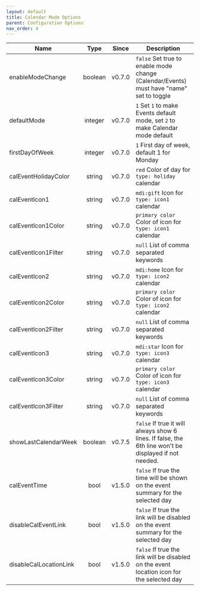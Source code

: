 ```yaml
---
layout: default
title: Calendar Mode Options
parent: Configuration Options
nav_order: 4
---
```


| Name                   |  Type   | Since  | Description                                                                                           |
| ---------------------- | :-----: | :----: | ----------------------------------------------------------------------------------------------------- |
| enableModeChange       | boolean | v0.7.0 | `false` Set true to enable mode change (Calendar/Events) must have "name" set to toggle               |
| defaultMode            | integer | v0.7.0 | `1` Set `1` to make Events default mode, set `2` to make Calendar mode default                        |
| firstDayOfWeek         | integer | v0.7.0 | `1` First day of week, default 1 for Monday                                                           |
| calEventHolidayColor   | string  | v0.7.0 | `red` Color of day for `type: holiday` calendar                                                       |
| calEventIcon1          | string  | v0.7.0 | `mdi:gift` Icon for `type: icon1` calendar                                                            |
| calEventIcon1Color     | string  | v0.7.0 | `primary color` Color of icon for `type: icon1` calendar                                              |
| calEventIcon1Filter    | string  | v0.7.0 | `null` List of comma separated keywords                                                               |
| calEventIcon2          | string  | v0.7.0 | `mdi:home` Icon for `type: icon2` calendar                                                            |
| calEventIcon2Color     | string  | v0.7.0 | `primary color` Color of icon for `type: icon2` calendar                                              |
| calEventIcon2Filter    | string  | v0.7.0 | `null` List of comma separated keywords                                                               |
| calEventIcon3          | string  | v0.7.0 | `mdi:star` Icon for `type: icon3` calendar                                                            |
| calEventIcon3Color     | string  | v0.7.0 | `primary color` Color of icon for `type: icon3` calendar                                              |
| calEventIcon3Filter    | string  | v0.7.0 | `null` List of comma separated keywords                                                               |
| showLastCalendarWeek   | boolean | v0.7.5 | `false` If true it will always show 6 lines. If false, the 6th line won't be displayed if not needed. |
| calEventTime           |  bool   | v1.5.0 | `false` If true the time will be shown on the event summary for the selected day                      |
| disableCalEventLink    |  bool   | v1.5.0 | `false` If true the link will be disabled on the event summary for the selected day                   |
| disableCalLocationLink |  bool   | v1.5.0 | `false` If true the link will be disabled on the event location icon for the selected day             |
